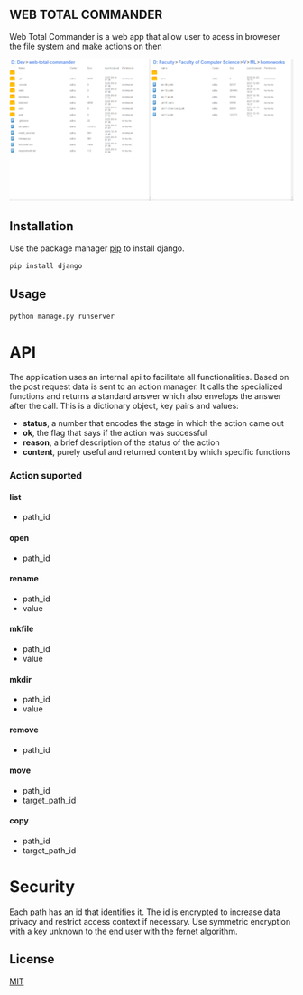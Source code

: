 ## WEB TOTAL COMMANDER

Web Total Commander is a web app that allow user to acess in broweser the file system and make actions on then

![preview](./preview.png)

## Installation

Use the package manager [pip](https://pip.pypa.io/en/stable/) to install django.

```bash
pip install django
```

## Usage
```bash
python manage.py runserver
```

# API

The application uses an internal api to facilitate all functionalities. Based on the post request data is sent to an action manager. It calls the specialized functions and returns a standard answer which also envelops the answer after the call. This is a dictionary object, key pairs and values:
- **status**, a number that encodes the stage in which the action came out
- **ok**, the flag that says if the action was successful
- **reason**, a brief description of the status of the action
- **content**, purely useful and returned content by which specific functions

### Action suported
#### **list**
- path_id
#### **open**
- path_id
#### **rename**
- path_id
- value
#### **mkfile**
- path_id
- value
#### **mkdir**
- path_id
- value
#### **remove**
- path_id
#### **move**
- path_id
- target_path_id
#### **copy**
- path_id
- target_path_id

# Security

Each path has an id that identifies it. The id is encrypted to increase data privacy and restrict access context if necessary. Use symmetric encryption with a key unknown to the end user with the fernet algorithm. 


## License
[MIT](https://choosealicense.com/licenses/mit/)